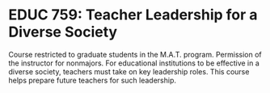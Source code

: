 # EDUC 759: Teacher Leadership for a Diverse Society

Course restricted to graduate students in the M.A.T. program. Permission of the instructor for nonmajors. For educational institutions to be effective in a diverse society, teachers must take on key leadership roles. This course helps prepare future teachers for such leadership.